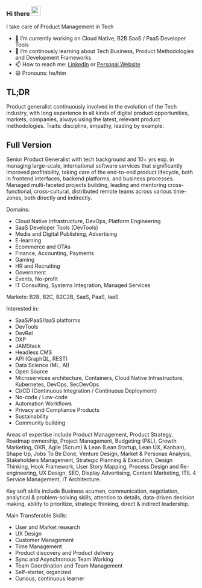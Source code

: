 ### Hi there <img src="https://media.giphy.com/media/hvRJCLFzcasrR4ia7z/giphy.gif" width="25">

<!--
**gianfranco-l/gianfranco-l** is a ✨ _special_ ✨ repository because its `README.md` (this file) appears on your GitHub profile.

-->

I take care of Product Management in Tech

- 🔭 I’m currently working on Cloud Native, B2B SaaS / PaaS Developer Tools
- 🌱 I’m continously learning about Tech Business, Product Methodologies and Development Frameworks
- 📫 How to reach me: [LinkedIn](https://www.linkedin.com/in/gianfrancolongi/) or [Personal Website](https://glpm.carrd.co/)
- 😄 Pronouns: he/him


## TL;DR

Product generalist continuously involved in the evolution of the Tech industry, with long experience in all kinds of digital product
opportunities, markets, companies, always using the latest, relevant product methodologies. Traits: discipline, empathy, leading by example.


## Full Version

Senior Product Generalist with tech background and 10+ yrs exp. in managing large-scale, international software services that significantly improved profitability, taking care of the end-to-end product lifecycle, both in frontend interfaces, backend platforms, and business processes. Managed multi-faceted projects building, leading and mentoring cross-functional, cross-cultural, distributed remote teams across various time-zones, both directly and indirectly. 

Domains: 
- Cloud Native Infrastructure, DevOps, Platform Engineering
- SaaS Developer Tools (DevTools)
- Media and Digital Publishing, Advertising
- E-learning
- Ecommerce and OTAs
- Finance, Accounting, Payments
- Gaming 
- HR and Recruiting
- Government
- Events, No-profit
- IT Consulting, Systems Integration, Managed Services

Markets: B2B, B2C, B2C2B, SaaS, PaaS, IaaS

Interested in:
- SaaS/PaaS/IaaS platforms 
- DevTools
- DevRel
- DXP
- JAMStack
- Headless CMS
- API (GraphQL, REST)
- Data Science (ML, AI)
- Open Source
- Microservices architecture, Containers, Cloud Native Infrastructure, Kubernetes, DevOps, SecDevOps 
- CI/CD (Continuous Integration / Continuous Deployment)
- No-code / Low-code
- Automation Workflows
- Privacy and Compliance Products
- Sustainability
- Community building

Areas of expertise include Product Management, Product Strategy, Roadmap ownership, Project Management, Budgeting (P&L), Growth Marketing, OKR, Agile
(Scrum) & Lean (Lean Startup, Lean UX, Kanban), Shape Up, Jobs To Be Done, Venture Design, Market & Personas Analysis, Stakeholders Management, Strategic
Planning & Execution, Design Thinking, Hook Framework, User Story Mapping, Process Design and Re-engineering, UX Design, SEO, Display Advertising,
Content Marketing, ITIL 4 Service Management, IT Architecture. 

Key soft skills include Business acumen, communication, negotiation, analytical & problem-solving skills, attention to details, data-driven decision
making, ability to prioritize, strategic thinking, direct & indirect leadership. 

Main Transferable Skills: 
- User and Market research
- UX Design
- Customer Management
- Time Management
- Product discovery and Product delivery
- Sync and Asynchronous Team Working
- Team Coordination and Team Management
- Self-starter, organized
- Curious, continuous learner
